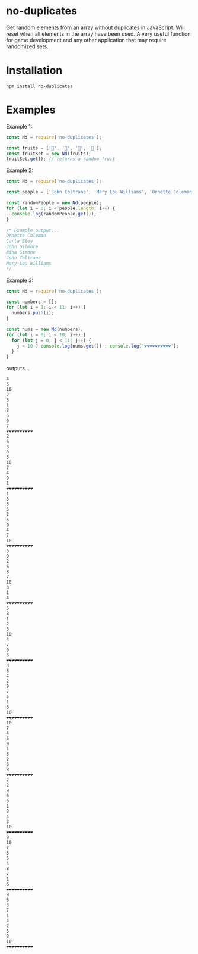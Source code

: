 # no-duplicates

Get random elements from an array without duplicates in JavaScript. Will reset when all elements in the array have been used.
A very useful function for game development and any other application that may require randomized sets.

# Installation

```
npm install no-duplicates
```

# Examples

Example 1:

```javascript
const Nd = require('no-duplicates');

const fruits = ['🍎', '🍓', '🍉', '🍌'];
const fruitSet = new Nd(fruits);
fruitSet.get(); // returns a random fruit
```

Example 2:

```javascript
const Nd = require('no-duplicates');

const people = ['John Coltrane', 'Mary Lou Williams', 'Ornette Coleman', 'Nina Simone', 'Carla Bley', 'John Gilmore'];

const randomPeople = new Nd(people);
for (let i = 0; i < people.length; i++) {
  console.log(randomPeople.get());
}

/* Example output...
Ornette Coleman
Carla Bley
John Gilmore
Nina Simone
John Coltrane
Mary Lou Williams
*/
```

Example 3:

```javascript
const Nd = require('no-duplicates');

const numbers = [];
for (let i = 1; i < 11; i++) {
  numbers.push(i);
}

const nums = new Nd(numbers);
for (let i = 0; i < 10; i++) {
  for (let j = 0; j < 11; j++) {
    j < 10 ? console.log(nums.get()) : console.log('❤︎❤︎❤︎❤︎❤︎❤︎❤︎❤︎❤︎❤︎');
  }
}
```

outputs...

```
4
5
10
2
3
1
8
6
9
7
❤︎❤︎❤︎❤︎❤︎❤︎❤︎❤︎❤︎❤︎
2
6
3
8
5
10
7
4
9
1
❤︎❤︎❤︎❤︎❤︎❤︎❤︎❤︎❤︎❤︎
1
3
8
5
2
6
9
4
7
10
❤︎❤︎❤︎❤︎❤︎❤︎❤︎❤︎❤︎❤︎
5
9
2
6
8
7
10
3
1
4
❤︎❤︎❤︎❤︎❤︎❤︎❤︎❤︎❤︎❤︎
5
8
1
2
3
10
4
7
9
6
❤︎❤︎❤︎❤︎❤︎❤︎❤︎❤︎❤︎❤︎
3
8
4
2
9
7
5
1
6
10
❤︎❤︎❤︎❤︎❤︎❤︎❤︎❤︎❤︎❤︎
10
7
4
5
9
1
8
2
6
3
❤︎❤︎❤︎❤︎❤︎❤︎❤︎❤︎❤︎❤︎
7
2
9
6
5
1
8
4
3
10
❤︎❤︎❤︎❤︎❤︎❤︎❤︎❤︎❤︎❤︎
9
10
2
3
5
4
8
7
1
6
❤︎❤︎❤︎❤︎❤︎❤︎❤︎❤︎❤︎❤︎
9
6
3
7
1
4
2
5
8
10
❤︎❤︎❤︎❤︎❤︎❤︎❤︎❤︎❤︎❤︎
```
